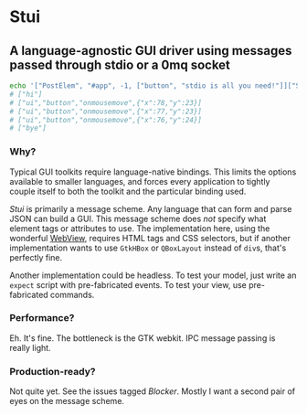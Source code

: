 # Stui

## A language-agnostic GUI driver using messages passed through stdio or a 0mq socket

```bash
echo '["PostElem", "#app", -1, ["button", "stdio is all you need!"]]["Subscribe", "button", "onmousemove", ["x", "y"]]' | stui
# ["hi"]
# ["ui","button","onmousemove",{"x":78,"y":23}]
# ["ui","button","onmousemove",{"x":77,"y":23}]
# ["ui","button","onmousemove",{"x":76,"y":24}]
# ["bye"]
```

### Why?

Typical GUI toolkits require language-native bindings. This limits the options available to smaller languages, and forces every application to tightly couple itself to both the toolkit and the particular binding used.

_Stui_ is primarily a message scheme. Any language that can form and parse JSON can build a GUI. This message scheme does *not* specify what element tags or attributes to use. The implementation here, using the wonderful [WebView](https://github.com/zserge/webview), requires HTML tags and CSS selectors, but if another implementation wants to use `GtkHBox` or `QBoxLayout` instead of `div`s, that's perfectly fine.

Another implementation could be headless. To test your model, just write an `expect` script with pre-fabricated events. To test your view, use pre-fabricated commands.

### Performance?
Eh. It's fine. The bottleneck is the GTK webkit. IPC message passing is really light.

### Production-ready?
Not quite yet. See the issues tagged _Blocker_. Mostly I want a second pair of eyes on the message scheme.